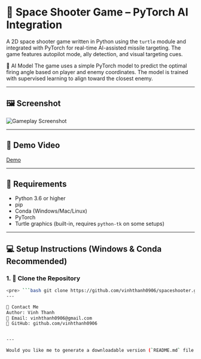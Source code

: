 # 🚀 Space Shooter Game – PyTorch AI Integration

A 2D space shooter game written in Python using the `turtle` module and integrated with PyTorch for real-time AI-assisted missile targeting. The game features autopilot mode, ally detection, and visual targeting cues.

🧠 AI Model
The game uses a simple PyTorch model to predict the optimal firing angle based on player and enemy coordinates. The model is trained with supervised learning to align toward the closest enemy.



---

## 🖼️ Screenshot

![Gameplay Screenshot](screenshot.png)

---

## 🎥 Demo Video

[Demo](describe/gif.webm)  


---

## 🧰 Requirements

- Python 3.6 or higher
- pip
- Conda (Windows/Mac/Linux)
- PyTorch
- Turtle graphics (built-in, requires `python-tk` on some setups)

---

## 💻 Setup Instructions (Windows & Conda Recommended)

### 1. 🔽 Clone the Repository

```bash
<pre> ```bash git clone https://github.com/vinhthanh0906/spaceshooter.git ``` ```bash cd spaceshooter ``` ```bash conda create -n spaceshooter python=3.9 -y ``` ```bash conda activate spaceshooter ``` ```bash pip install -r requirements.txt ``` ```bash conda install python-tk -y ``` ```bash python pytorch.py ``` </pre>
---

💬 Contact Me
Author: Vinh Thanh
📧 Email: vinhthanh0906@gmail.com
🔗 GitHub: github.com/vinhthanh0906


---

Would you like me to generate a downloadable version (`README.md` file or `.zip` with screenshot + template)?

